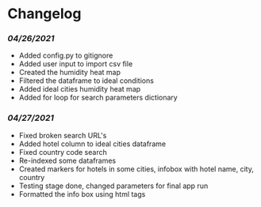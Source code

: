 # Changelog 

### *04/26/2021*
- Added config.py to gitignore
- Added user input to import csv file
- Created the humidity heat map
- Filtered the dataframe to ideal conditions
- Added ideal cities humidity heat map
- Added for loop for search parameters dictionary

### *04/27/2021*
- Fixed broken search URL's
- Added hotel column to ideal cities dataframe
- Fixed country code search
- Re-indexed some dataframes
- Created markers for hotels in some cities, infobox with hotel name, city, country
- Testing stage done, changed parameters for final app run
- Formatted the info box using html tags
